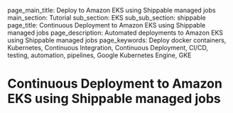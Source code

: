 page_main_title: Deploy to Amazon EKS using Shippable managed jobs
main_section: Tutorial
sub_section: EKS
sub_sub_section: shippable
page_title: Continuous Deployment to Amazon EKS using Shippable managed jobs
page_description: Automated deployments to Amazon EKS using Shippable managed jobs
page_keywords: Deploy docker containers, Kubernetes, Continuous Integration, Continuous Deployment, CI/CD, testing, automation, pipelines, Google Kubernetes Engine, GKE

# Continuous Deployment to Amazon EKS using Shippable managed jobs
